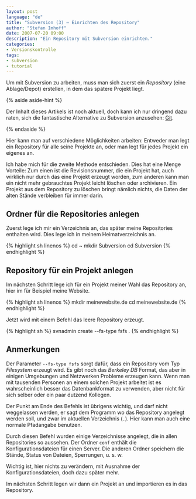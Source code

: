 ```yaml
---
layout: post
language: "de"
title: "Subversion (3) – Einrichten des Repository"
author: "Stefan Imhoff"
date: 2007-07-20 09:00
description: "Ein Repository mit Subversion einrichten."
categories:
- Versionskontrolle
tags:
- subversion
- tutorial
---
```


Um mit Subversion zu arbeiten, muss man sich zuerst ein *Repository* (eine Ablage/Depot) erstellen, in dem das spätere Projekt liegt.

{% aside aside-hint  %}
<p>Der Inhalt dieses Artikels ist noch aktuell, doch kann ich nur dringend dazu raten, sich die fantastische Alternative zu Subversion anzusehen: <a href="/2007/versionskontrolle-mit-git/">Git</a>.</p>
{% endaside %}

Hier kann man auf verschiedene Möglichkeiten arbeiten: Entweder man legt ein Repository für alle seine Projekte an, oder man legt für jedes Projekt ein eigenes an.

Ich habe mich für die zweite Methode entschieden. Dies hat eine Menge Vorteile: Zum einen ist die Revisionsnummer, die ein Projekt hat, auch wirklich nur durch das eine Projekt erzeugt worden, zum anderen kann man ein nicht mehr gebrauchtes Projekt leicht löschen oder archivieren. Ein Projekt aus dem Repository zu löschen bringt nämlich nichts, die Daten der alten Stände verbleiben für immer darin.

## Ordner für die Repositories anlegen

Zuerst lege ich mir ein Verzeichnis an, das später meine Repositories enthalten wird. Dies lege ich in meinem Heimatverzeichnis an.

{% highlight sh linenos %}
cd ~
mkdir Subversion
cd Subversion
{% endhighlight %}

## Repository für ein Projekt anlegen

Im nächsten Schritt lege ich für ein Projekt meiner Wahl das Repository an, hier im für Beispiel meine Website.

{% highlight sh linenos %}
mkdir meinewebsite.de
cd meinewebsite.de
{% endhighlight %}

Jetzt wird mit einem Befehl das leere Repository erzeugt.

{% highlight sh %}
svnadmin create --fs-type fsfs .
{% endhighlight %}

## Anmerkungen

Der Parameter `--fs-type fsfs` sorgt dafür, dass ein Repository vom Typ *Filesystem* erzeugt wird. Es gibt noch das <cite>Berkeley DB</cite> Format, das aber in einigen Umgebungen und Netzwerken Probleme erzeugen kann. Wenn man mit tausenden Personen an einem solchen Projekt arbeitet ist es wahrscheinlich besser das Datenbankformat zu verwenden, aber nicht für sich selber oder ein paar dutzend Kollegen.

Der Punkt am Ende des Befehls ist übrigens wichtig, und darf nicht weggelassen werden, er sagt dem Programm wo das Repository angelegt werden soll, und zwar im aktuellen Verzeichnis (`.`). Hier kann man auch eine normale Pfadangabe benutzen.

Durch diesen Befehl wurden einige Verzeichnisse angelegt, die in allen Repositories so aussehen. Der Ordner `conf` enthält die Konfigurationsdateien für einen Server. Die anderen Ordner speichern die Stände, Status von Dateien, Sperrungen, u. s. w.

Wichtig ist, hier nichts zu verändern, mit Ausnahme der Konfigurationsdateien, doch dazu später mehr.

Im nächsten Schritt legen wir dann ein Projekt an und importieren es in das Repository.
